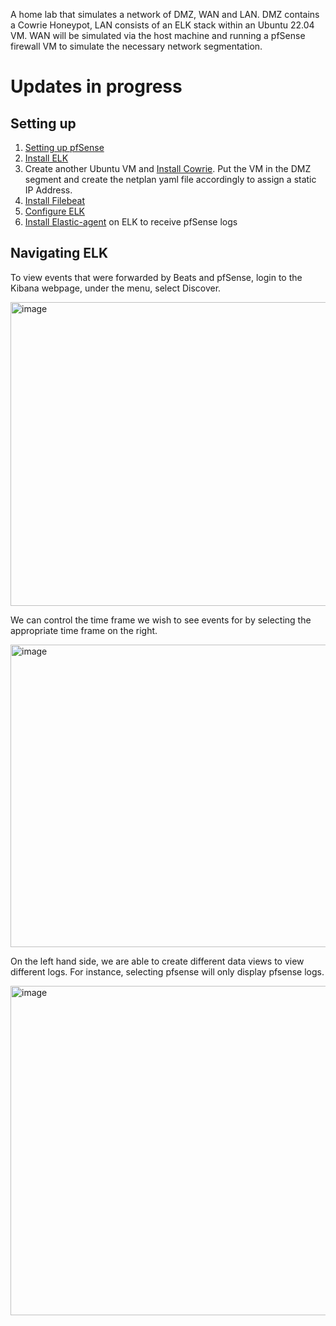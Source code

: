 A home lab that simulates a network of DMZ, WAN and LAN. DMZ contains a Cowrie Honeypot, LAN consists of an ELK stack within an Ubuntu 22.04 VM. WAN will be simulated via the host machine and running a pfSense firewall VM to simulate the necessary network segmentation.

# Updates in progress

## Setting up

1. [Setting up pfSense](/Install-pfSense.md)
2. [Install ELK](/Install-ELK.md)
3. Create another Ubuntu VM and [Install Cowrie](https://docs.cowrie.org/en/latest/INSTALL.html). Put the VM in the DMZ segment and create the netplan yaml file accordingly to assign a static IP Address.
4. [Install Filebeat](/Install-Filebeat.md)
5. [Configure ELK](/Config-ELK.md)
6. [Install Elastic-agent](/Install-Elastic-agent.md) on ELK to receive pfSense logs


## Navigating ELK

To view events that were forwarded by Beats and pfSense, login to the Kibana webpage, under the menu, select Discover.

<img width="2552" height="486" alt="image" src="https://github.com/user-attachments/assets/c1757bda-770a-4e53-a05b-b34430f773d6" />

We can control the time frame we wish to see events for by selecting the appropriate time frame on the right.

<img width="2550" height="484" alt="image" src="https://github.com/user-attachments/assets/a3d629b4-2d2e-406e-a97a-0cbaa9064b4b" />

On the left hand side, we are able to create different data views to view different logs. For instance, selecting pfsense will only display pfsense logs.

<img width="1126" height="527" alt="image" src="https://github.com/user-attachments/assets/9a35b07c-69d3-461c-9ff4-7cdeba7047eb" />


